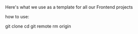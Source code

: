 Here's what we use as a template for all our Frontend projects


how to use:

git clone <path-to-frontend> <path-to-new-project>
cd <path-to-new-project>
git remote rm origin
